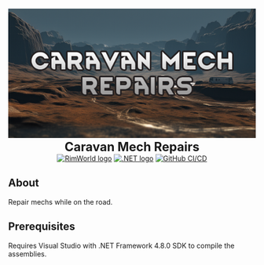 <p align="center">
    <img src="https://github.com/KeirLoire/CaravanMechRepairs/blob/master/About/Preview.png?raw=true" alt="CaravanMechRepairs Preview"/><br>
    <b style="font-size:25px">Caravan Mech Repairs</b><br>
    <a href="https://store.steampowered.com/app/294100/RimWorld/"><img src="https://img.shields.io/badge/rimworld-1.5-b5651d?label=RimWorld&style=flat&logo=rimworld" alt="RimWorld logo"/></a>
    <a href="https://dotnet.microsoft.com/en-us/download/dotnet-framework/net48"><img src="https://img.shields.io/badge/dotnet-4.8.0-512bd4?label=.NET%20Framework&style=flat&logo=dotnet" alt=".NET logo"/></a>
    <a href="https://github.com/KeirLoire/CaravanMechRepairs/commits/master"><img src="https://github.com/keirLoire/CaravanMechRepairs/actions/workflows/ci.yml/badge.svg" alt="GitHub CI/CD"/></a>
</p>

## About

Repair mechs while on the road.

## Prerequisites
Requires Visual Studio with .NET Framework 4.8.0 SDK to compile the assemblies.